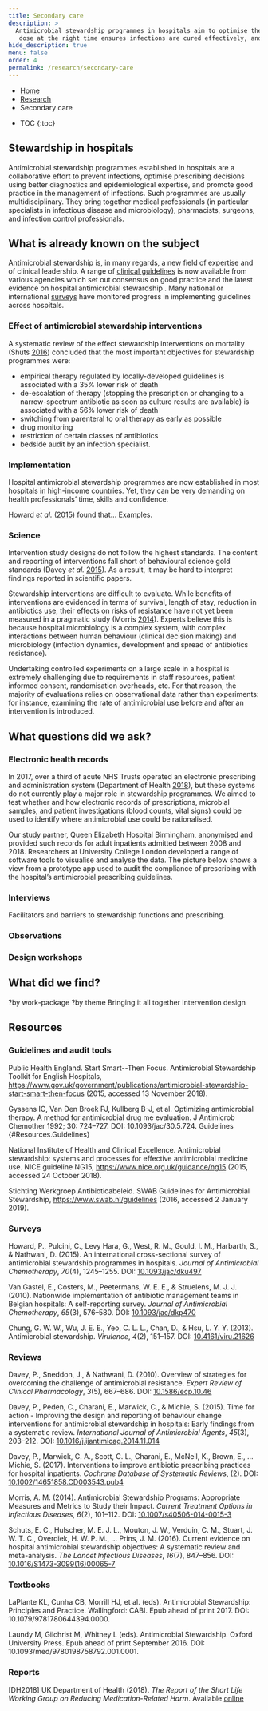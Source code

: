 ```yaml
---
title: Secondary care
description: >
  Antimicrobial stewardship programmes in hospitals aim to optimise the use of antibiotics. Giving the right
   dose at the right time ensures infections are cured effectively, and that antibiotics are preserved for year to come.
hide_description: true
menu: false
order: 4
permalink: /research/secondary-care
---
```



<!--
accent_color:          rgb(143,153,62)
-->


<ul class="breadcrumb">
  <li><a href="/">Home</a></li>
  <li><a href="/research">Research</a></li>
   <li>Secondary care</li>
</ul> 


* TOC
{:toc}

## Stewardship in hospitals 
Antimicrobial stewardship programmes established in hospitals are a collaborative 
effort to prevent infections, optimise prescribing decisions using better diagnostics and 
epidemiological expertise, and promote good practice in the management of infections. 
Such programmes are usually multidisciplinary. They bring together medical professionals 
(in particular specialists in infectious disease and microbiology), pharmacists, surgeons, and 
infection control professionals.


## What is already known on the subject
Antimicrobial stewardship is, in many regards, a new field of expertise and of clinical leadership.
A range of [clinical guidelines]((#Resources.Guidelines)) is now available from various agencies which 
set out consensus on good practice and the latest evidence on hospital antimicrobial stewardship .
Many national or international [surveys](#Resources.Surveys) have monitored progress in 
implementing guidelines across hospitals.

### Effect of antimicrobial stewardship interventions
A systematic review of the effect stewardship interventions on mortality (Shuts [2016](#Schuts2016)) 
concluded that the most important objectives for stewardship programmes were: 
- empirical therapy regulated by locally-developed guidelines is associated with a 35% lower risk of death  
- de-escalation of therapy (stopping the prescription or changing to a narrow-spectrum antibiotic as soon as
   culture results are available) is associated with a 56% lower risk of death
- switching from parenteral to oral therapy as early as possible
- drug monitoring
- restriction of certain classes of antibiotics
- bedside audit by an infection specialist.

### Implementation
Hospital antimicrobial stewardship programmes are now established in most hospitals in high-income countries. Yet,
they can be very demanding on health professionals’ time, skills and confidence.

Howard *et al.* ([2015](#Howard2015)) found that... Examples. 

### Science

Intervention study designs do not follow the highest standards. The content and reporting of interventions fall 
short of behavioural science gold standards (Davey *et al.* [2015](#Davey2015)). As a result, it may be hard to 
interpret findings reported in scientific papers.

Stewardship interventions are difficult to evaluate. While benefits of interventions are evidenced in terms of
 survival, length of stay, reduction in antibiotics use, their effects on risks of resistance have not yet been 
 measured in  a pragmatic study (Morris [2014](#Morris2014)). Experts believe this is because hospital microbiology 
 is a complex system, with complex interactions between human behaviour (clinical decision making) and microbiology 
(infection dynamics, development and spread of antibiotics resistance).

Undertaking controlled experiments on a large scale in a hospital is extremely challenging due to requirements 
in staff resources, patient informed consent, randomisation overheads, etc. For that reason, the majority of evaluations 
relies on observational data rather than experiments: for instance, examining the rate of antimicrobial use before 
and after an intervention is introduced. 


## What questions did we ask?
### Electronic health records
In 2017, over a third of acute NHS Trusts operated an electronic prescribing and administration system (Department of Health [2018](DH2018)), 
but these systems do not currently play a major role in stewardship programmes. We aimed to test whether and how 
electronic records of prescriptions, microbial samples, and patient investigations (blood counts, vital signs) 
could be used to identify where antimicrobial use could be rationalised.

Our study partner, Queen Elizabeth Hospital Birmingham, anonymised and provided such records for adult inpatients 
admitted between 2008 and 2018. Researchers at University College London developed a range of software tools to 
visualise and analyse the data. The picture below shows a view from a prototype app used to audit the compliance 
of prescribing with the hospital’s antimicrobial prescribing guidelines. 

### Interviews

Facilitators and barriers to stewardship functions and prescribing.
### Observations
### Design workshops

## What did we find?
?by work-package
?by theme
Bringing it all together
Intervention design


## Resources

### Guidelines and audit tools

Public Health England. Start Smart--Then Focus. Antimicrobial Stewardship Toolkit for English Hospitals, https://www.gov.uk/government/publications/antimicrobial-stewardship-start-smart-then-focus (2015, accessed 13 November 2018).

Gyssens IC, Van Den Broek PJ, Kullberg B-J, et al. Optimizing antimicrobial therapy. A method for antimicrobial drug me evaluation. J Antimicrob Chemother 1992; 30: 724–727. DOI: 10.1093/jac/30.5.724.
Guidelines {#Resources.Guidelines}

National Institute of Health and Clinical Excellence. Antimicrobial stewardship: systems and processes for effective antimicrobial medicine use. NICE guideline NG15, https://www.nice.org.uk/guidance/ng15 (2015, accessed 24 October 2018).

Stichting Werkgroep Antibioticabeleid. SWAB Guidelines for Antimicrobial Stewardship, https://www.swab.nl/guidelines (2016, accessed 2 January 2019).

### Surveys

<div class='references'>

<p id='Howard2015'>Howard, P., Pulcini, C., Levy Hara, G., West, R. M., Gould, I. M., 
Harbarth, S., &amp; Nathwani, D. (2015).
An international cross-sectional survey of antimicrobial stewardship programmes
in hospitals. <i>Journal of Antimicrobial Chemotherapy</i>, <i>70</i>(4), 1245–1255.
DOI: <a href="https://doi.org/10.1093/jac/dku497">10.1093/jac/dku497</a></p>

<p id='VanGastel2010'> Van Gastel, E., Costers, M., Peetermans, W. E. E., &amp; Struelens, M. J. J.
(2010). Nationwide implementation of antibiotic management teams in Belgian
hospitals: A self-reporting survey. <i>Journal of Antimicrobial Chemotherapy</i>,
<i>65</i>(3), 576–580. DOI: <a href="https://doi.org/10.1093/jac/dkp470">10.1093/jac/dkp470</a></p>

<p id='Chung2010'>Chung, G. W. W., Wu, J. E. E., Yeo, C. L. L., Chan, D., &amp; Hsu, L. Y. Y. (2013).
Antimicrobial stewardship. <i>Virulence</i>, <i>4</i>(2), 151–157. DOI: <a
href="https://doi.org/10.4161/viru.21626">10.4161/viru.21626</a></p>

</div>


### Reviews

<div class='references'>

<p id='Davey2010'>Davey, P., Sneddon, J., &amp; Nathwani, D. (2010). Overview of strategies for
overcoming the challenge of antimicrobial resistance. <i>Expert Review of
Clinical Pharmacology</i>, <i>3</i>(5), 667–686. DOI: <a
href="https://doi.org/10.1586/ecp.10.46">10.1586/ecp.10.46</a></p>

<p id='Davey2015'>Davey, P., Peden, C., Charani, E., Marwick, C., &amp; Michie, S. (2015). Time for
action - Improving the design and reporting of behaviour change interventions
for antimicrobial stewardship in hospitals: Early findings from a systematic
review. <i>International Journal of Antimicrobial Agents</i>, <i>45</i>(3),
203–212. DOI: <a href="https://doi.org/10.1016/j.ijantimicag.2014.11.014">10.1016/j.ijantimicag.2014.11.014</a></p>

<p id='Davey2017'>Davey, P., Marwick, C. A., Scott, C. L., Charani, E., McNeil, K., Brown, E., … Michie,
S. (2017). Interventions to improve antibiotic prescribing practices for
hospital inpatients. <i>Cochrane Database of Systematic Reviews</i>, (2). DOI: <a
href="https://doi.org/10.1002/14651858.CD003543.pub4">10.1002/14651858.CD003543.pub4</a></span></p>

<p id='Morris2014'>Morris, A. M. (2014). Antimicrobial Stewardship Programs: Appropriate Measures and Metrics 
to Study their Impact. <i>Current Treatment Options in Infectious Diseases</i>, <i>6</i>(2), 101–112. DOI:
<a href="https://doi.org/10.1007/s40506-014-0015-3">10.1007/s40506-014-0015-3</a></p>

<p id='Schuts2016'>Schuts, E. C., Hulscher, M. E. J. L., Mouton, J. W., Verduin, C. M., Stuart, J. W. T.
   C., Overdiek, H. W. P. M., … Prins, J. M. (2016). Current evidence on hospital
   antimicrobial stewardship objectives: A systematic review and meta-analysis. <i>The
   Lancet Infectious Diseases</i>, <i>16</i>(7), 847–856. DOI: <a
   href="https://doi.org/10.1016/S1473-3099(16)00065-7">10.1016/S1473-3099(16)00065-7</a></p>


</div>

### Textbooks

LaPlante KL, Cunha CB, Morrill HJ, et al. (eds). Antimicrobial Stewardship: Principles and Practice. Wallingford: CABI. Epub ahead of print 2017. DOI: 10.1079/9781780644394.0000.

Laundy M, Gilchrist M, Whitney L (eds). Antimicrobial Stewardship. Oxford University Press. Epub ahead of print September 2016. DOI: 10.1093/med/9780198758792.001.0001.

### Reports

[DH2018] UK Department of Health (2018). *The Report of the Short Life Working Group on Reducing Medication-Related Harm*. 
Available [online](https://www.gov.uk/government/uploads/system/uploads/attachment_data/file/683430/short-life-working-group-report-on-medication-errors.pdf)


